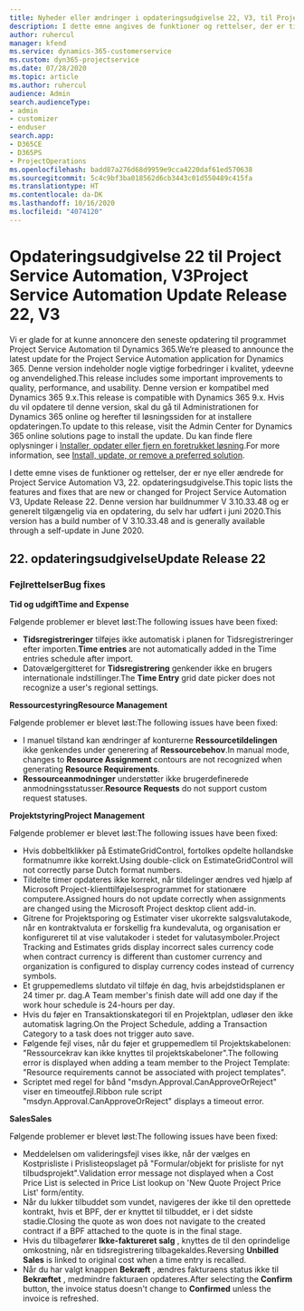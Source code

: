 ```yaml
---
title: Nyheder eller ændringer i opdateringsudgivelse 22, V3, til Project Service Automation
description: I dette emne angives de funktioner og rettelser, der er tilgængelige til Project Service Automation, opdateringsudgivelse 22, V3.
author: ruhercul
manager: kfend
ms.service: dynamics-365-customerservice
ms.custom: dyn365-projectservice
ms.date: 07/28/2020
ms.topic: article
ms.author: ruhercul
audience: Admin
search.audienceType:
- admin
- customizer
- enduser
search.app:
- D365CE
- D365PS
- ProjectOperations
ms.openlocfilehash: badd87a276d68d9959e9cca4220daf61ed570638
ms.sourcegitcommit: 5c4c9bf3ba018562d6cb3443c01d550489c415fa
ms.translationtype: HT
ms.contentlocale: da-DK
ms.lasthandoff: 10/16/2020
ms.locfileid: "4074120"
---
```

# <a name="project-service-automation-update-release-22-v3"></a><span data-ttu-id="bf5f9-103">Opdateringsudgivelse 22 til Project Service Automation, V3</span><span class="sxs-lookup"><span data-stu-id="bf5f9-103">Project Service Automation Update Release 22, V3</span></span>

<span data-ttu-id="bf5f9-104">Vi er glade for at kunne annoncere den seneste opdatering til programmet Project Service Automation til Dynamics 365.</span><span class="sxs-lookup"><span data-stu-id="bf5f9-104">We’re pleased to announce the latest update for the Project Service Automation application for Dynamics 365.</span></span> <span data-ttu-id="bf5f9-105">Denne version indeholder nogle vigtige forbedringer i kvalitet, ydeevne og anvendelighed.</span><span class="sxs-lookup"><span data-stu-id="bf5f9-105">This release includes some important improvements to quality, performance, and usability.</span></span> <span data-ttu-id="bf5f9-106">Denne version er kompatibel med Dynamics 365 9.x.</span><span class="sxs-lookup"><span data-stu-id="bf5f9-106">This release is compatible with Dynamics 365 9.x.</span></span> <span data-ttu-id="bf5f9-107">Hvis du vil opdatere til denne version, skal du gå til Administrationen for Dynamics 365 online og herefter til løsningssiden for at installere opdateringen.</span><span class="sxs-lookup"><span data-stu-id="bf5f9-107">To update to this release, visit the Admin Center for Dynamics 365 online solutions page to install the update.</span></span> <span data-ttu-id="bf5f9-108">Du kan finde flere oplysninger i [Installer, opdater eller fjern en foretrukket løsning](https://docs.microsoft.com/power-platform/admin/install-remove-preferred-solution).</span><span class="sxs-lookup"><span data-stu-id="bf5f9-108">For more information, see [Install, update, or remove a preferred solution](https://docs.microsoft.com/power-platform/admin/install-remove-preferred-solution).</span></span>

<span data-ttu-id="bf5f9-109">I dette emne vises de funktioner og rettelser, der er nye eller ændrede for Project Service Automation V3, 22. opdateringsudgivelse.</span><span class="sxs-lookup"><span data-stu-id="bf5f9-109">This topic lists the features and fixes that are new or changed for Project Service Automation V3, Update Release 22.</span></span> <span data-ttu-id="bf5f9-110">Denne version har buildnummer V 3.10.33.48 og er generelt tilgængelig via en opdatering, du selv har udført i juni 2020.</span><span class="sxs-lookup"><span data-stu-id="bf5f9-110">This version has a build number of V 3.10.33.48 and is generally available through a self-update in June 2020.</span></span>

## <a name="update-release-22"></a><span data-ttu-id="bf5f9-111">22. opdateringsudgivelse</span><span class="sxs-lookup"><span data-stu-id="bf5f9-111">Update Release 22</span></span>

### <a name="bug-fixes"></a><span data-ttu-id="bf5f9-112">Fejlrettelser</span><span class="sxs-lookup"><span data-stu-id="bf5f9-112">Bug fixes</span></span>



<span data-ttu-id="bf5f9-113">**Tid og udgift**</span><span class="sxs-lookup"><span data-stu-id="bf5f9-113">**Time and Expense**</span></span>

<span data-ttu-id="bf5f9-114">Følgende problemer er blevet løst:</span><span class="sxs-lookup"><span data-stu-id="bf5f9-114">The following issues have been fixed:</span></span>

- <span data-ttu-id="bf5f9-115">**Tidsregistreringer** tilføjes ikke automatisk i planen for Tidsregistreringer efter importen.</span><span class="sxs-lookup"><span data-stu-id="bf5f9-115">**Time entries** are not automatically added in the Time entries schedule after import.</span></span>
- <span data-ttu-id="bf5f9-116">Datovælgergitteret for **Tidsregistrering** genkender ikke en brugers internationale indstillinger.</span><span class="sxs-lookup"><span data-stu-id="bf5f9-116">The **Time Entry** grid date picker does not recognize a user's regional settings.</span></span>

<span data-ttu-id="bf5f9-117">**Ressourcestyring**</span><span class="sxs-lookup"><span data-stu-id="bf5f9-117">**Resource Management**</span></span>

<span data-ttu-id="bf5f9-118">Følgende problemer er blevet løst:</span><span class="sxs-lookup"><span data-stu-id="bf5f9-118">The following issues have been fixed:</span></span>

- <span data-ttu-id="bf5f9-119">I manuel tilstand kan ændringer af konturerne **Ressourcetildelingen** ikke genkendes under generering af **Ressourcebehov**.</span><span class="sxs-lookup"><span data-stu-id="bf5f9-119">In manual mode, changes to **Resource Assignment** contours are not recognized when generating **Resource Requirements**.</span></span>
- <span data-ttu-id="bf5f9-120">**Ressourceanmodninger** understøtter ikke brugerdefinerede anmodningsstatusser.</span><span class="sxs-lookup"><span data-stu-id="bf5f9-120">**Resource Requests** do not support custom request statuses.</span></span>

<span data-ttu-id="bf5f9-121">**Projektstyring**</span><span class="sxs-lookup"><span data-stu-id="bf5f9-121">**Project Management**</span></span>

<span data-ttu-id="bf5f9-122">Følgende problemer er blevet løst:</span><span class="sxs-lookup"><span data-stu-id="bf5f9-122">The following issues have been fixed:</span></span>

- <span data-ttu-id="bf5f9-123">Hvis dobbeltklikker på EstimateGridControl, fortolkes opdelte hollandske formatnumre ikke korrekt.</span><span class="sxs-lookup"><span data-stu-id="bf5f9-123">Using double-click on EstimateGridControl will not correctly parse Dutch format numbers.</span></span>
- <span data-ttu-id="bf5f9-124">Tildelte timer opdateres ikke korrekt, når tildelinger ændres ved hjælp af Microsoft Project-klienttilføjelsesprogrammet for stationære computere.</span><span class="sxs-lookup"><span data-stu-id="bf5f9-124">Assigned hours do not update correctly when assignments are changed using the Microsoft Project desktop client add-in.</span></span>
- <span data-ttu-id="bf5f9-125">Gitrene for Projektsporing og Estimater viser ukorrekte salgsvalutakode, når en kontraktvaluta er forskellig fra kundevaluta, og organisation er konfigureret til at vise valutakoder i stedet for valutasymboler.</span><span class="sxs-lookup"><span data-stu-id="bf5f9-125">Project Tracking and Estimates grids display incorrect sales currency code when contract currency is different than customer currency and organization is configured to display currency codes instead of currency symbols.</span></span>
- <span data-ttu-id="bf5f9-126">Et gruppemedlems slutdato vil tilføje én dag, hvis arbejdstidsplanen er 24 timer pr. dag.</span><span class="sxs-lookup"><span data-stu-id="bf5f9-126">A Team member's finish date will add one day if the work hour schedule is 24-hours per day.</span></span>
- <span data-ttu-id="bf5f9-127">Hvis du føjer en Transaktionskategori til en Projektplan, udløser den ikke automatisk lagring.</span><span class="sxs-lookup"><span data-stu-id="bf5f9-127">On the Project Schedule, adding a Transaction Category to a task does not trigger auto save.</span></span>
- <span data-ttu-id="bf5f9-128">Følgende fejl vises, når du føjer et gruppemedlem til Projektskabelonen: "Ressourcekrav kan ikke knyttes til projektskabeloner".</span><span class="sxs-lookup"><span data-stu-id="bf5f9-128">The following error is displayed when adding a team member to the Project Template: "Resource requirements cannot be associated with project templates".</span></span> 
- <span data-ttu-id="bf5f9-129">Scriptet med regel for bånd "msdyn.Approval.CanApproveOrReject" viser en timeoutfejl.</span><span class="sxs-lookup"><span data-stu-id="bf5f9-129">Ribbon rule script "msdyn.Approval.CanApproveOrReject" displays a timeout error.</span></span>

<span data-ttu-id="bf5f9-130">**Sales**</span><span class="sxs-lookup"><span data-stu-id="bf5f9-130">**Sales**</span></span>

<span data-ttu-id="bf5f9-131">Følgende problemer er blevet løst:</span><span class="sxs-lookup"><span data-stu-id="bf5f9-131">The following issues have been fixed:</span></span>

- <span data-ttu-id="bf5f9-132">Meddelelsen om valideringsfejl vises ikke, når der vælges en Kostprisliste i Prislisteopslaget på "Formular/objekt for prisliste for nyt tilbudsprojekt".</span><span class="sxs-lookup"><span data-stu-id="bf5f9-132">Validation error message not displayed when a Cost Price List is selected in Price List lookup on 'New Quote Project Price List' form/entity.</span></span>
- <span data-ttu-id="bf5f9-133">Når du lukker tilbuddet som vundet, navigeres der ikke til den oprettede kontrakt, hvis et BPF, der er knyttet til tilbuddet, er i det sidste stadie.</span><span class="sxs-lookup"><span data-stu-id="bf5f9-133">Closing the quote as won does not navigate to the created contract if a BPF attached to the quote is in the final stage.</span></span>
- <span data-ttu-id="bf5f9-134">Hvis du tilbagefører **Ikke-faktureret salg** , knyttes de til den oprindelige omkostning, når en tidsregistrering tilbagekaldes.</span><span class="sxs-lookup"><span data-stu-id="bf5f9-134">Reversing **Unbilled Sales** is linked to original cost when a time entry is recalled.</span></span>
- <span data-ttu-id="bf5f9-135">Når du har valgt knappen **Bekræft** , ændres fakturaens status ikke til **Bekræftet** , medmindre fakturaen opdateres.</span><span class="sxs-lookup"><span data-stu-id="bf5f9-135">After selecting the **Confirm** button, the invoice status doesn't change to **Confirmed** unless the invoice is refreshed.</span></span>
